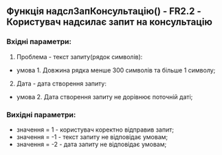 ## Функція надслЗапКонсультацію() - FR2.2 - Користувач надсилає запит на консультацію

### Вхідні параметри:
1. Проблема - текст запиту(рядок символів):
- умова 1. Довжина рядка менше 300 символів та більше 1 символу;
2. Дата - дата створення запиту:
- умова 2. Дата створення запиту не дорівнює поточній даті;
### Вихідні параметри:
- значення = 1 - користувач коректно відправив запит;
- значення = -1 - текст запиту не відповідає умовам;
- значення = -2 - дата запиту не відповідає умовам;
